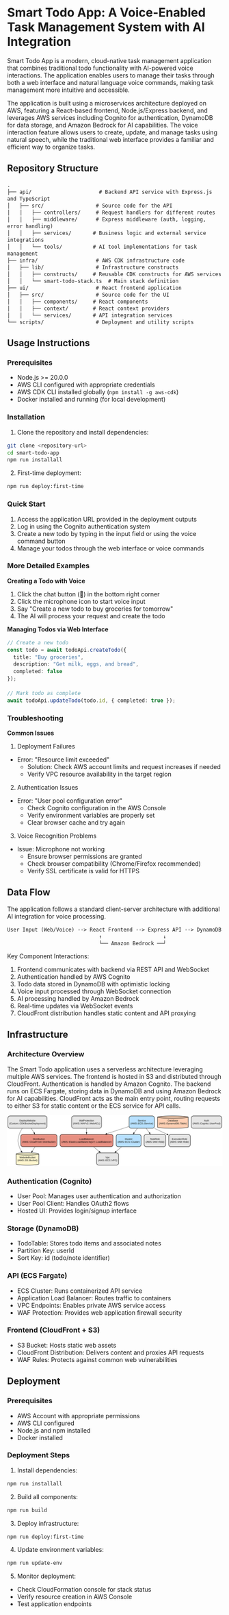 # Smart Todo App: A Voice-Enabled Task Management System with AI Integration

Smart Todo App is a modern, cloud-native task management application that combines traditional todo functionality with AI-powered voice interactions. The application enables users to manage their tasks through both a web interface and natural language voice commands, making task management more intuitive and accessible.

The application is built using a microservices architecture deployed on AWS, featuring a React-based frontend, Node.js/Express backend, and leverages AWS services including Cognito for authentication, DynamoDB for data storage, and Amazon Bedrock for AI capabilities. The voice interaction feature allows users to create, update, and manage tasks using natural speech, while the traditional web interface provides a familiar and efficient way to organize tasks.

## Repository Structure
```
.
├── api/                      # Backend API service with Express.js and TypeScript
│   ├── src/                 # Source code for the API
│   │   ├── controllers/     # Request handlers for different routes
│   │   ├── middleware/      # Express middleware (auth, logging, error handling)
│   │   ├── services/       # Business logic and external service integrations
│   │   └── tools/          # AI tool implementations for task management
├── infra/                   # AWS CDK infrastructure code
│   ├── lib/                 # Infrastructure constructs
│   │   ├── constructs/     # Reusable CDK constructs for AWS services
│   │   └── smart-todo-stack.ts  # Main stack definition
├── ui/                      # React frontend application
│   ├── src/                 # Source code for the UI
│   │   ├── components/     # React components
│   │   ├── context/        # React context providers
│   │   └── services/       # API integration services
└── scripts/                 # Deployment and utility scripts
```

## Usage Instructions
### Prerequisites
- Node.js >= 20.0.0
- AWS CLI configured with appropriate credentials
- AWS CDK CLI installed globally (`npm install -g aws-cdk`)
- Docker installed and running (for local development)

### Installation

1. Clone the repository and install dependencies:
```bash
git clone <repository-url>
cd smart-todo-app
npm run installall
```

2. First-time deployment:
```bash
npm run deploy:first-time
```

### Quick Start
1. Access the application URL provided in the deployment outputs
2. Log in using the Cognito authentication system
3. Create a new todo by typing in the input field or using the voice command button
4. Manage your todos through the web interface or voice commands

### More Detailed Examples

**Creating a Todo with Voice**
1. Click the chat button (💬) in the bottom right corner
2. Click the microphone icon to start voice input
3. Say "Create a new todo to buy groceries for tomorrow"
4. The AI will process your request and create the todo

**Managing Todos via Web Interface**
```typescript
// Create a new todo
const todo = await todoApi.createTodo({
  title: "Buy groceries",
  description: "Get milk, eggs, and bread",
  completed: false
});

// Mark todo as complete
await todoApi.updateTodo(todo.id, { completed: true });
```

### Troubleshooting

**Common Issues**

1. Deployment Failures
- Error: "Resource limit exceeded"
  - Solution: Check AWS account limits and request increases if needed
  - Verify VPC resource availability in the target region

2. Authentication Issues
- Error: "User pool configuration error"
  - Check Cognito configuration in the AWS Console
  - Verify environment variables are properly set
  - Clear browser cache and try again

3. Voice Recognition Problems
- Issue: Microphone not working
  - Ensure browser permissions are granted
  - Check browser compatibility (Chrome/Firefox recommended)
  - Verify SSL certificate is valid for HTTPS

## Data Flow
The application follows a standard client-server architecture with additional AI integration for voice processing.

```ascii
User Input (Web/Voice) --> React Frontend --> Express API --> DynamoDB
                              ↑                    ↓
                              └── Amazon Bedrock ──┘
```

Key Component Interactions:
1. Frontend communicates with backend via REST API and WebSocket
2. Authentication handled by AWS Cognito
3. Todo data stored in DynamoDB with optimistic locking
4. Voice input processed through WebSocket connection
5. AI processing handled by Amazon Bedrock
6. Real-time updates via WebSocket events
7. CloudFront distribution handles static content and API proxying

## Infrastructure

### Architecture Overview

The Smart Todo application uses a serverless architecture leveraging multiple AWS services. The frontend is hosted in S3 and distributed through CloudFront. Authentication is handled by Amazon Cognito. The backend runs on ECS Fargate, storing data in DynamoDB and using Amazon Bedrock for AI capabilities. CloudFront acts as the main entry point, routing requests to either S3 for static content or the ECS service for API calls.

![Infrastructure diagram](./docs/infra.svg)

### Authentication (Cognito)
- User Pool: Manages user authentication and authorization
- User Pool Client: Handles OAuth2 flows
- Hosted UI: Provides login/signup interface

### Storage (DynamoDB)
- TodoTable: Stores todo items and associated notes
- Partition Key: userId
- Sort Key: id (todo/note identifier)

### API (ECS Fargate)
- ECS Cluster: Runs containerized API service
- Application Load Balancer: Routes traffic to containers
- VPC Endpoints: Enables private AWS service access
- WAF Protection: Provides web application firewall security

### Frontend (CloudFront + S3)
- S3 Bucket: Hosts static web assets
- CloudFront Distribution: Delivers content and proxies API requests
- WAF Rules: Protects against common web vulnerabilities

## Deployment

### Prerequisites
- AWS Account with appropriate permissions
- AWS CLI configured
- Node.js and npm installed
- Docker installed

### Deployment Steps
1. Install dependencies:
```bash
npm run installall
```

2. Build all components:
```bash
npm run build
```

3. Deploy infrastructure:
```bash
npm run deploy:first-time
```

4. Update environment variables:
```bash
npm run update-env
```

5. Monitor deployment:
- Check CloudFormation console for stack status
- Verify resource creation in AWS Console
- Test application endpoints